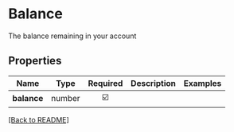 # Balance

The balance remaining in your account

## Properties

| Name | Type | Required | Description | Examples |
|------------|:-------------:|:-------------:|-------------|:-------------:|
| **balance** |number | ☑️ |  | | |



[[Back to README]](../../README.md)